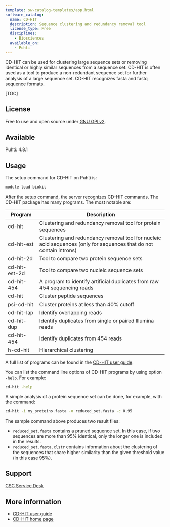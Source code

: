 ```yaml
---
template: sw-catalog-templates/app.html
software_catalog:
  name: CD-HIT
  description: Sequence clustering and redundancy removal tool
  license_type: Free
  disciplines:
    - Biosciences
  available_on:
    - Puhti
---
```


CD-HIT can be used for clustering large sequence sets or removing identical or highly similar sequences from a sequence set. 
CD-HIT is often used as a tool to produce a non-redundant sequence set for further analysis of a large sequence set. 
CD-HIT recognizes fasta and fastq sequence formats.

[TOC]

## License

Free to use and open source under [GNU GPLv2](https://www.gnu.org/licenses/old-licenses/gpl-2.0.html).

## Available

Puhti: 4.8.1 

## Usage

The setup command for CD-HIT on Puhti is:

```bash
module load biokit
```

After the setup command, the server recognizes CD-HIT commands. The CD-HIT package has many programs. The most notable are:

| Program | Description |
|---------|-------------|
|cd-hit |Clustering and redundancy removal tool for protein sequences|
|cd-hit-est |	Clustering and redundancy removal tool for nucleic acid sequences (only for sequences that do not contain introns)|
|cd-hit-2d | Tool to compare two protein sequence sets |
|cd-hit-est-2d | Tool to compare two nucleic sequence sets |
|cd-hit-454 | A program to identify artificial duplicates from raw 454 sequencing reads |
|cd-hit	| Cluster peptide sequences	|
|psi-cd-hit	| Cluster proteins at less than 40% cutoff	|
|cd-hit-lap	| Identify overlapping reads |
|cd-hit-dup | Identify duplicates from single or paired Illumina reads |	
|cd-hit-454 | Identify duplicates from 454 reads |
|h-cd-hit | Hierarchical clustering |	
 

A full list of programs can be found in the [CD-HIT user guide](https://github.com/weizhongli/cdhit/wiki).

You can list the command line options of CD-HIT programs by using option `-help`. For example:

```bash
cd-hit -help
```

A simple analysis of a protein sequence set can be done, for example, with the command:

```bash
cd-hit -i my_proteins.fasta -o reduced_set.fasta -c 0.95
```

The sample command above produces two result files:

* `reduced_set.fasta` contains a pruned sequence set. In this case, if two sequences are more than 95% identical, only the longer one is included in the results.
* `reduced_set.fasta.clstr` contains information about the clustering of the sequences that share higher similarity than the given threshold value (in this case 95%).

## Support

[CSC Service Desk](../support/contact.md)

## More information

* [CD-HIT user guide](https://github.com/weizhongli/cdhit/wiki)
* [CD-HIT home page](http://sites.google.com/view/cd-hit)
